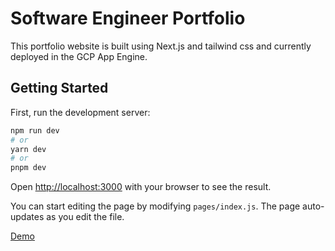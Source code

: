 # Software Engineer Portfolio

This portfolio website is built using Next.js and tailwind css and currently deployed in the GCP App Engine.

## Getting Started

First, run the development server:

```bash
npm run dev
# or
yarn dev
# or
pnpm dev
```

Open [http://localhost:3000](http://localhost:3000) with your browser to see the result.

You can start editing the page by modifying `pages/index.js`. The page auto-updates as you edit the file.

[Demo](https://www.vasanthakumar.dev)
